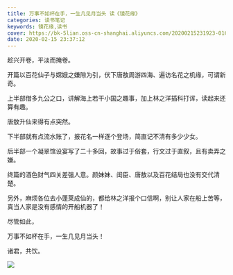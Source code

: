 ```yaml
---
title: 万事不如杯在手，一生几见月当头 读《镜花缘》
categories: 读书笔记
keywords: 镜花缘,读书
cover: https://bk-5lian.oss-cn-shanghai.aliyuncs.com/20200215231923-0164ce553cb0c40000002561af8dac.jpg@1280w_1l_2o_100sh.jpg
date: 2020-02-15 23:37:12
---
```


趁兴开卷，平淡而掩卷。

开篇以百花仙子与嫦娥之嫌隙为引，伏下唐敖周游四海、遍访名花之机缘，可谓新奇。

上半部借多九公之口，讲解海上若干小国之趣事，加上林之洋插科打诨，读起来还算有趣。

唐敖升仙来得有点突然。

下半部就有点流水账了，报花名一样逐个登场，简直记不清有多少少女。

后半部一个凝翠馆设宴写了二十多回，故事过于俗套，行文过于直叙，且有卖弄之嫌。

终篇的酒色财气四关差强人意。颜妹妹、闺臣、唐敖以及百花结局也没有交代清楚。

另外，麻烦各位去小蓬莱成仙的，都给林之洋报个口信啊，别让人家在船上苦等，真当人家是没有感情的开船机器了！

尽管如此，

万事不如杯在手，一生几见月当头！

诸君，共饮。

![](https://bk-5lian.oss-cn-shanghai.aliyuncs.com/20200215231923-0164ce553cb0c40000002561af8dac.jpg@1280w_1l_2o_100sh.jpg)